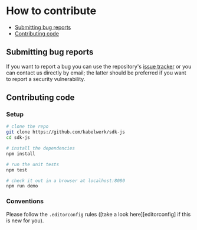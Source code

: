 # How to contribute

- [Submitting bug reports](#submitting-bug-reports)
- [Contributing code](#contributing-code)


## Submitting bug reports

If you want to report a bug you can use the repository's [issue tracker](https://github.com/kabelwerk/sdk-js/issues) or you can contact us directly by email; the latter should be preferred if you want to report a security vulnerability.


## Contributing code

### Setup

```sh
# clone the repo
git clone https://github.com/kabelwerk/sdk-js
cd sdk-js

# install the dependencies
npm install

# run the unit tests
npm test

# check it out in a browser at localhost:8080
npm run demo
```


### Conventions

Please follow the `.editorconfig` rules ([take a look here][editorconfig] if this is new for you).
